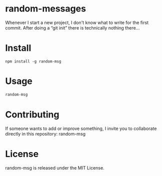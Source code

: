 # random-messages
Whenever I start a new project, I don't know what to write for the first commit. After doing a “git init” there is technically nothing there...

# Install

```npm
npm install -g random-msg
```

# Usage

```bash
random-msg
```

# Contributing

If someone wants to add or improve something, I invite you to collaborate directly in this repository: random-msg

# License
random-msg is released under the MIT License.
